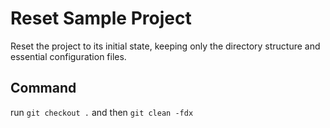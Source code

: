 # Reset Sample Project

Reset the project to its initial state, keeping only the directory structure and essential configuration files.

## Command

run `git checkout .` and then `git clean -fdx`
